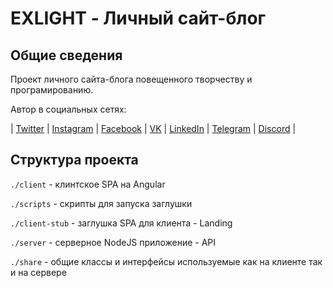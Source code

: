 # EXLIGHT - Личный сайт-блог

## Общие сведения

Проект личного сайта-блога повещенного творчеству и програмированию.

Автор в социальных сетях:

| [Twitter](https://twitter.com/only-exlight) | [Instagram](https://instagram.com/only-exlight) | [Facebook](https://www.facebook.com/only.exlight.page) | [VK](https://vk.com/only-exlight) | [LinkedIn](https://linkedin.com/only-exlight) | [Telegram](https://t.me/only-exlight) | [Discord](https://discordapp.com/invite/sAvkc7A) |

## Структура проекта

`./client` - клинтское SPA на Angular

`./scripts` - скрипты для запуска заглушки

`./client-stub` - заглушка SPA для клиента - Landing

`./server` - серверное NodeJS приложение - API

`./share` - общие классы и интерфейсы используемые как на клиенте так и на сервере
